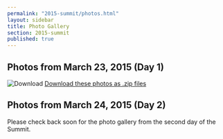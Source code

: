 ```yaml
---
permalink: "2015-summit/photos.html"
layout: sidebar
title: Photo Gallery
section: 2015-summit
published: true
---
```

 

## Photos from March 23, 2015 (Day 1)

![Download](http://google.github.io/material-design-icons/action/svg/ic_get_app_24px.svg "Download") [Download these photos as .zip files](downloads.html)

<html xmlns="http://www.w3.org/1999/xhtml">
<head>
<meta http-equiv="X-UA-Compatible" content="IE=edge,chrome=1">
<link rel="stylesheet" href="../stylesheets/plusgallery.css">
<meta name="viewport" content="width=device-width, initial-scale=1">
</head>
<body>
	<div id="plusgallery" data-api-key="fe78c765b01f29e59616ae965d83171f" data-userid="132171630@N04" data-type="flickr"></div>
    <!-- div id="galleryinfo">Photos loaded from <a href="http://www.flickr.com/photos/gsfc/sets/">NASA Goddard Photo and Video's Photosets</a></div -->

<script src="//ajax.googleapis.com/ajax/libs/jquery/1.7.2/jquery.min.js"></script>
<script>window.jQuery || document.write("<script src='../javascripts/jquery-1.7.2.min.js'>\x3C/script>")</script>
<script src="../javascripts/plusgallery.js"></script>
<script type="text/javascript">
		$('#plusgallery').plusGallery();
</script>
</body>
</html>

## Photos from March 24, 2015 (Day 2)

Please check back soon for the photo gallery from the second day of the Summit.
